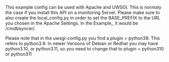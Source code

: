This example config can be used with Apache and UWSGI. This is normaly the case if you install this API on a monitoring Server. Please make sure to also create the local_config.py in order to set the BASE_PREFIX to the URL you chosen in the Apache Settings. In the Example,, it would be /cmdbsyncer/.

Please note that in the uwsgi-config.py you find a plugin = python39.
This refers to python3.9. In newer Versions of Debian or Redhat you may have python3.10,
or python3.11, so you need to change that to plugin = python310 or python311
